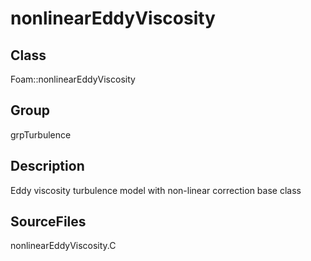 # nonlinearEddyViscosity 
## Class
Foam::nonlinearEddyViscosity

## Group
grpTurbulence

## Description
Eddy viscosity turbulence model with non-linear correction base class

## SourceFiles
nonlinearEddyViscosity.C

